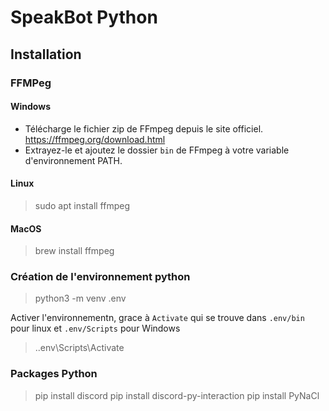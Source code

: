 # SpeakBot Python
## Installation

### FFMPeg

#### Windows
* Télécharge le fichier zip de FFmpeg depuis le site officiel. https://ffmpeg.org/download.html
* Extrayez-le et ajoutez le dossier `bin` de FFmpeg à votre variable d'environnement PATH.

#### Linux
> sudo apt install ffmpeg

#### MacOS
> brew install ffmpeg

### Création de l'environnement python
> python3 -m venv .env

Activer l'environnementn, grace à `Activate` qui se trouve dans `.env/bin` pour linux et `.env/Scripts` pour Windows

> .\.env\Scripts\Activate

### Packages Python

> pip install discord
> pip install discord-py-interaction
> pip install PyNaCl